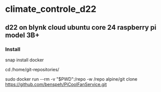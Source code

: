 # climate_controle_d22
## d22 on blynk cloud ubuntu core 24 raspberry pi model 3B+ 

### Install
snap install docker

cd /home/git-repositories/

sudo docker run --rm -v "$PWD":/repo -w /repo alpine/git clone https://github.com/benspeh/PiCoolFanService.git
